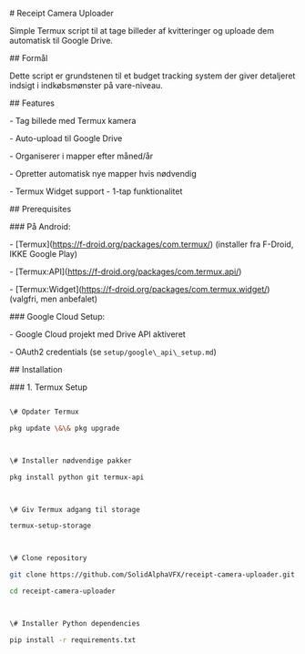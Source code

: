 \# Receipt Camera Uploader



Simple Termux script til at tage billeder af kvitteringer og uploade dem automatisk til Google Drive.



\## Formål

Dette script er grundstenen til et budget tracking system der giver detaljeret indsigt i indkøbsmønster på vare-niveau.



\## Features

\- Tag billede med Termux kamera

\- Auto-upload til Google Drive

\- Organiserer i mapper efter måned/år

\- Opretter automatisk nye mapper hvis nødvendig

\- Termux Widget support - 1-tap funktionalitet



\## Prerequisites



\### På Android:

\- \[Termux](https://f-droid.org/packages/com.termux/) (installer fra F-Droid, IKKE Google Play)

\- \[Termux:API](https://f-droid.org/packages/com.termux.api/)

\- \[Termux:Widget](https://f-droid.org/packages/com.termux.widget/) (valgfri, men anbefalet)



\### Google Cloud Setup:

\- Google Cloud projekt med Drive API aktiveret

\- OAuth2 credentials (se `setup/google\_api\_setup.md`)



\## Installation



\### 1. Termux Setup

```bash

\# Opdater Termux

pkg update \&\& pkg upgrade



\# Installer nødvendige pakker

pkg install python git termux-api



\# Giv Termux adgang til storage

termux-setup-storage



\# Clone repository

git clone https://github.com/SolidAlphaVFX/receipt-camera-uploader.git

cd receipt-camera-uploader



\# Installer Python dependencies

pip install -r requirements.txt

